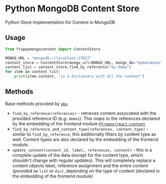 # Python MongoDB Content Store

Python Store Implementation for Content in MongoDB

## Usage

```python
from frappymongocontent import ContentStore

MONGO_URL = "mongodb://localhost:27017"
content_store = ContentStore(mongo_url=MONGO_URL, mongo_db="myDatabase", collection_name="content")
content_list = content_store.find_by_reference("my-demo")
for item in content_list:
    print(item.content, "is a dictionary with all the content")
```

## Methods

Base methods provided by [`pbu`](https://pypi.org/project/pbu/)

- `find_by_reference(references)` - retrieves content associated with the provided reference ID (e.g. `demo1`). This
 maps to the references declared by the embedding of the frontend module
 [`@frappy/react-content`](https://github.com/ilfrich/frappy-react-content)
- `find_by_reference_and_content_type(references, content_type)` - similar to `find_by_reference`, this additionally
 filters by content type as well. Content types are also declared by the embedding of the frontend module.
- `update_content(content_id, label, references, content)` - this is a complete update of the data (except for the
 content type, which shouldn't change with regular updates). This will completely replace a content objects label,
 reference assignment and the entire content (provided as `list` or `dict`, depending on the type of content (declared
 in the embedding of the frontend module)
